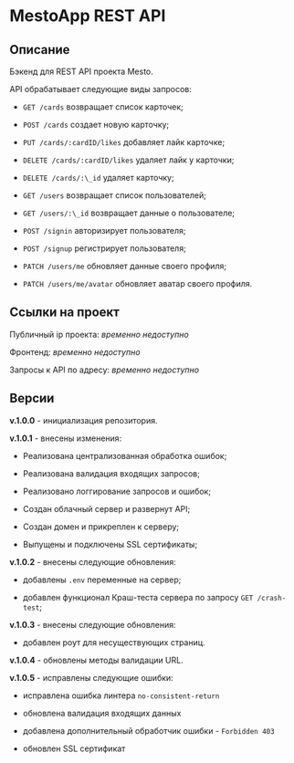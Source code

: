 # MestoApp REST API
## Описание


Бэкенд для REST API проекта Mesto.


API обрабатывает следующие виды запросов:

- ``GET /cards`` возвращает список карточек;
- ``POST /cards`` создает новую карточку;
- ``PUT /cards/:cardID/likes`` добавляет лайк карточке;
- ``DELETE /cards/:cardID/likes`` удаляет лайк у карточки;
- ``DELETE /cards/:\_id`` удаляет карточку;

- ``GET /users`` возвращает список пользователей;
- ``GET /users/:\_id`` возвращает данные о пользователе;
- ``POST /signin`` авторизирует пользователя;
- ``POST /signup`` регистрирует пользователя;
- ``PATCH /users/me`` обновляет данные своего профиля;
- ``PATCH /users/me/avatar`` обновляет аватар своего профиля.

## Ссылки на проект

Публичный ip проекта: _временно недоступно_

Фронтенд: _временно недоступно_

Запросы к API по адресу:  _временно недоступно_


## Версии

**v.1.0.0** - инициализация репозитория.

**v.1.0.1** - внесены изменения:

+ Реализована централизованная обработка ошибок;

+ Реализована валидация входящих запросов;

+ Реализовано логгирование запросов и ошибок;

+ Создан облачный сервер и развернут API;

+ Создан домен и прикреплен к серверу;

+ Выпущены и подключены SSL сертификаты;

**v.1.0.2** - внесены следующие обновления:

+ добавлены ``.env`` переменные на сервер;

+ добавлен функционал Краш-теста сервера по запросу ``GET /crash-test``;

**v.1.0.3** - внесены следующие обновления:

+ добавлен роут для несуществующих страниц.

**v.1.0.4** - обновлены методы валидации URL.

**v.1.0.5** - исправлены следующие ошибки:

+ исправлена ошибка линтера ``no-consistent-return``

+ обновлена валидация входящих данных

+ добавлена дополнительный обработчик ошибки - ``Forbidden 403``

+ обновлен SSL сертификат



